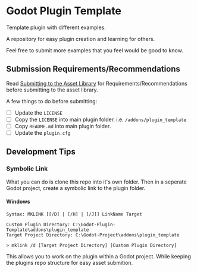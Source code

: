 # Godot Plugin Template
Template plugin with different examples.

A repository for easy plugin creation and learning for others.

Feel free to submit more examples that you feel would be good to know.

## Submission Requirements/Recommendations
Read [Submitting to the Asset Library](https://docs.godotengine.org/en/stable/community/asset_library/submitting_to_assetlib.html) for Requirements/Recommendations before submitting to the asset library.

A few things to do before submitting:
- [ ] Update the `LICENSE`
- [ ] Copy the `LICENSE` into main plugin folder. i.e. `/addons/plugin_template`
- [ ] Copy `README.md` into main plugin folder.
- [ ] Update the `plugin.cfg`

## Development Tips
### Symbolic Link
What you can do is clone this repo into it's own folder. Then in a seperate Godot project, create a symbolic link to the plugin folder.

#### Windows
```
Syntax: MKLINK [[/D] | [/H] | [/J]] LinkName Target
```
```
Custom Plugin Directory: C:\Godot-Plugin-Template\addons\plugin_template
Target Project Directory: C:\Godot-Project\addons\plugin_template
```
```
> mklink /d [Target Project Directory] [Custom Plugin Directory]
```
This allows you to work on the plugin within a Godot project. While keeping the plugins repo structure for easy asset submition.
